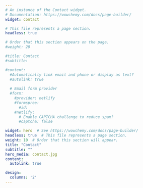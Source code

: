 ```yaml
---
# An instance of the Contact widget.
# Documentation: https://wowchemy.com/docs/page-builder/
widget: contact

# This file represents a page section.
headless: true

# Order that this section appears on the page.
#weight: 20

#title: Contact
#subtitle:

#content:
  #Automatically link email and phone or display as text?
  #autolink: true
  
  # Email form provider
  #form:
    #provider: netlify
    #formspree:
      #id:
    #netlify:
      # Enable CAPTCHA challenge to reduce spam?
      #captcha: false

widget: hero  # See https://wowchemy.com/docs/page-builder/
headless: true  # This file represents a page section.
weight: 10  # Order that this section will appear.
title: "Contact"
subtitle: ""
hero_media: contact.jpg
content: 
  autolink: true

design:
  columns: '2'
---
```



